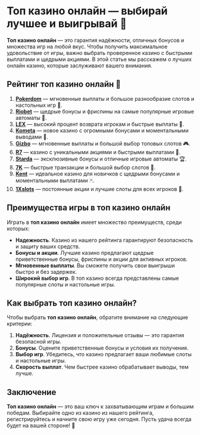 # Топ казино онлайн — выбирай лучшее и выигрывай 🎰

**Топ казино онлайн** — это гарантия надёжности, отличных бонусов и множества игр на любой вкус. Чтобы получить максимальное удовольствие от игры, важно выбрать проверенное казино с быстрыми выплатами и щедрыми акциями. В этой статье мы расскажем о лучших онлайн казино, которые заслуживают вашего внимания.

## Рейтинг топ казино онлайн 🎯

1. **[Pokerdom](https://brandplay.link/4k77v2yx)** — мгновенные выплаты и большое разнообразие слотов и настольных игр 🎲.
2. **[Riobet](https://brandplay.link/7xBLTPyj)** — щедрые бонусы и фриспины на самые популярные игровые автоматы 🎁.
3. **[LEX](https://brandplay.link/zW4hdDFV)** — высокий процент возврата игрокам и быстрые выплаты 💸.
4. **[Kometa](https://brandplay.link/8ZymQJV8)** — новое казино с огромными бонусами и моментальными выводами 🌟.
5. **[Gizbo](https://brandplay.link/bprXw4YV)** — мгновенные выплаты и большой выбор топовых слотов 🎮.
6. **[R7](https://brandplay.link/bMd3Yjsw)** — казино с уникальными акциями и быстрыми выплатами 🎰.
7. **[Starda](https://brandplay.link/fB7xwRFL)** — эксклюзивные бонусы и отличные игровые автоматы 🏆.
8. **[7K](https://brandplay.link/BvQyFShp)** — быстрые транзакции и большой выбор слотов 🎉.
9. **[Kent](https://brandplay.link/Fv2WP3js)** — идеальное казино для новичков с щедрыми бонусами и моментальными выплатами 🃏.
10. **[1Xslots](https://brandplay.link/hSB1khtr)** — постоянные акции и лучшие слоты для всех игроков 🎰.

## Преимущества игры в топ казино онлайн

Играть в **топ казино онлайн** имеет множество преимуществ, среди которых:

- **Надежность**. Казино из нашего рейтинга гарантируют безопасность и защиту ваших средств.
- **Бонусы и акции**. Лучшие казино предлагают щедрые приветственные бонусы, фриспины и акции для активных игроков.
- **Мгновенные выплаты**. Вы сможете получить свои выигрыши быстро и без задержек.
- **Широкий выбор игр**. В топ казино всегда представлены самые популярные слоты и настольные игры.

## Как выбрать топ казино онлайн?

Чтобы выбрать **топ казино онлайн**, обратите внимание на следующие критерии:

1. **Надёжность**. Лицензия и положительные отзывы — это гарантия безопасной игры.
2. **Бонусы**. Оцените приветственные бонусы и условия их получения.
3. **Выбор игр**. Убедитесь, что казино предлагает ваши любимые слоты и настольные игры.
4. **Скорость выплат**. Чем быстрее казино обрабатывает выводы, тем лучше.

## Заключение

**Топ казино онлайн** — это ваш ключ к захватывающим играм и большим победам. Выбирайте одно из казино из нашего рейтинга, регистрируйтесь и начните свою игру уже сегодня. Пусть удача всегда будет на вашей стороне! 🎰
